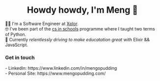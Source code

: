 <h1 align="center"> Howdy howdy, I'm Meng 👋 </h1>

👨‍💻 I'm a Software Engineer at [Xplor](https://ourxplor.com/).<br />
🤓 I've been part of the [cs in schools](https://csinschools.com/) programme where I taught two terms of Python.<br />
🚀 Currently *relentlessly driving to make educatation great* with Elixir && JavaScript.<br />

<h3> Get in touch </h3>
- LinkedIn: https://www.linkedin.com/in/mengopudding <br />
- Personal Site: https://www.mengopudding.com/ <br />

<!--
**mengopudding/mengopudding** is a ✨ _special_ ✨ repository because its `README.md` (this file) appears on your GitHub profile.

Here are some ideas to get you started:

- 🔭 I’m currently working on ...
- 🌱 I’m currently learning ...
- 👯 I’m looking to collaborate on ...
- 🤔 I’m looking for help with ...
- 💬 Ask me about ...
- 📫 How to reach me: ...
- 😄 Pronouns: ...
- ⚡ Fun fact: ...
-->
